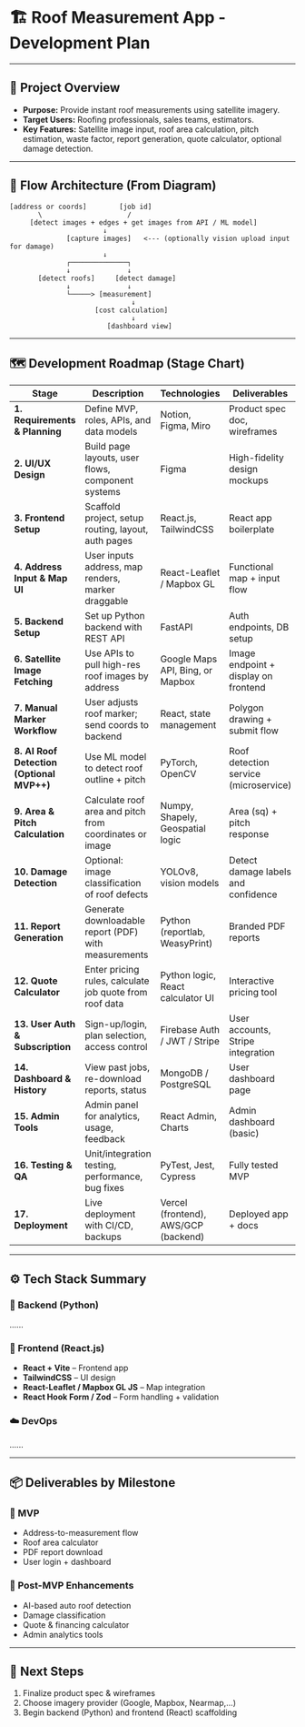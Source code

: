 # 🏗️ Roof Measurement App - Development Plan

---

## 🧩 Project Overview

* **Purpose:** Provide instant roof measurements using satellite imagery.
* **Target Users:** Roofing professionals, sales teams, estimators.
* **Key Features:** Satellite image input, roof area calculation, pitch estimation, waste factor, report generation, quote calculator, optional damage detection.

---

## 🧭 Flow Architecture (From Diagram)

```text
[address or coords]        [job id]  
       \                     /  
     [detect images + edges + get images from API / ML model]  
                       ↓
              [capture images]   <--- (optionally vision upload input for damage)
                       ↓
              ┌──────────────┐
              ↓              ↓
       [detect roofs]     [detect damage]
              ↓              ↓
              └─────> [measurement] 
                              ↓
                     [cost calculation]
                              ↓
                        [dashboard view]
```

---

## 🗺️ Development Roadmap (Stage Chart)

| Stage                                     | Description                                             | Technologies                         | Deliverables                          |
| ----------------------------------------- | ------------------------------------------------------- | ------------------------------------ | ------------------------------------- |
| **1. Requirements & Planning**            | Define MVP, roles, APIs, and data models                | Notion, Figma, Miro                  | Product spec doc, wireframes          |
| **2. UI/UX Design**                       | Build page layouts, user flows, component systems       | Figma                                | High-fidelity design mockups          |
| **3. Frontend Setup**                     | Scaffold project, setup routing, layout, auth pages     | React.js, TailwindCSS                | React app boilerplate                 |
| **4. Address Input & Map UI**             | User inputs address, map renders, marker draggable      | React-Leaflet / Mapbox GL            | Functional map + input flow           |
| **5. Backend Setup**                      | Set up Python backend with REST API                     | FastAPI                              | Auth endpoints, DB setup              |
| **6. Satellite Image Fetching**           | Use APIs to pull high-res roof images by address        | Google Maps API, Bing, or Mapbox     | Image endpoint + display on frontend  |
| **7. Manual Marker Workflow**             | User adjusts roof marker; send coords to backend        | React, state management              | Polygon drawing + submit flow         |
| **8. AI Roof Detection (Optional MVP++)** | Use ML model to detect roof outline + pitch             | PyTorch, OpenCV                      | Roof detection service (microservice) |
| **9. Area & Pitch Calculation**           | Calculate roof area and pitch from coordinates or image | Numpy, Shapely, Geospatial logic     | Area (sq) + pitch response            |
| **10. Damage Detection**                  | Optional: image classification of roof defects          | YOLOv8, vision models                | Detect damage labels and confidence   |
| **11. Report Generation**                 | Generate downloadable report (PDF) with measurements    | Python (reportlab, WeasyPrint)       | Branded PDF reports                   |
| **12. Quote Calculator**                  | Enter pricing rules, calculate job quote from roof data | Python logic, React calculator UI    | Interactive pricing tool              |
| **13. User Auth & Subscription**          | Sign-up/login, plan selection, access control           | Firebase Auth / JWT / Stripe         | User accounts, Stripe integration     |
| **14. Dashboard & History**               | View past jobs, re-download reports, status             | MongoDB / PostgreSQL                 | User dashboard page                   |
| **15. Admin Tools**                       | Admin panel for analytics, usage, feedback              | React Admin, Charts                  | Admin dashboard (basic)               |
| **16. Testing & QA**                      | Unit/integration testing, performance, bug fixes        | PyTest, Jest, Cypress                | Fully tested MVP                      |
| **17. Deployment**                        | Live deployment with CI/CD, backups                     | Vercel (frontend), AWS/GCP (backend) | Deployed app + docs                   |

---

## ⚙️ Tech Stack Summary

### 🔧 Backend (Python)
......

### 🎨 Frontend (React.js)

* **React + Vite** – Frontend app
* **TailwindCSS** – UI design
* **React-Leaflet / Mapbox GL JS** – Map integration
* **React Hook Form / Zod** – Form handling + validation

### ☁️ DevOps
......

---

## 📦 Deliverables by Milestone

### 📍 MVP

* Address-to-measurement flow
* Roof area calculator
* PDF report download
* User login + dashboard

### 🚀 Post-MVP Enhancements

* AI-based auto roof detection
* Damage classification
* Quote & financing calculator
* Admin analytics tools

---

## 📌 Next Steps

1. Finalize product spec & wireframes
2. Choose imagery provider (Google, Mapbox, Nearmap,...)
3. Begin backend (Python) and frontend (React) scaffolding
